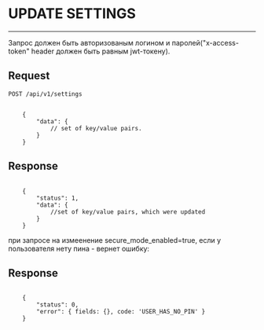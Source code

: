 # UPDATE SETTINGS
-------------
Запрос должен быть авторизованым логином и паролей("x-access-token" header должен быть равным jwt-токену).
## Request

    POST /api/v1/settings

```JSON5

    {
        "data": {
            // set of key/value pairs.
        }
    }

```

## Response

```JSON5

    {
        "status": 1,
        "data": {
            //set of key/value pairs, which were updated
        }
    }

```

при запросе на измеенение secure_mode_enabled=true, если у пользователя нету пина - вернет ошибку:
## Response

```JSON5

    {
        "status": 0,
        "error": { fields: {}, code: 'USER_HAS_NO_PIN' }
    }

```